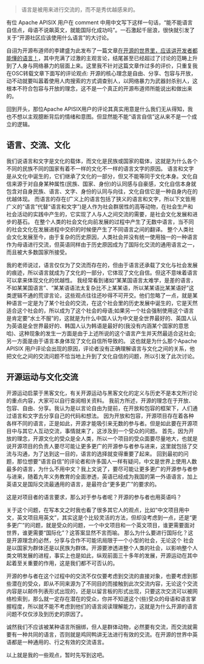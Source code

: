 [TITLE]:开源文化中的语言交流
[TAGS]:随笔

> 语言是被用来进行交流的，而不是秀优越感来的。

有位 Apache APISIX 用户在 comment 中用中文写下这样一句话，“能不能语言自信点，母语不说飙英文，就能国际化成功吗”。一石激起千层浪，很快就引发了关于“开源社区应该使用什么语言”的大讨论。

自诩为开源布道师的李建盛为此发布了一篇文章[在开源的世界里，应该讲开发者都能懂的语言！](https://my.oschina.net/oscpyaqxylk/blog/4991438?p=1)，其中充满了过激的主观言论，结尾甚至已经超过了讨论的范畴上升到了人身与网络暴力的层面上来。这里我不针对这篇文章作过多的评价，只重复我在OSC转载文章下面写的评论观点: 开源的核心理念是自由、分享、包容与开放，动不动就要叫嚣着使用人肉搜索的方式调查别人，以网络暴力为武器封杀别人，这根本不符合包容与开放的理念，这不是一个真正的开源布道师所能说出和做出来的。

回到开头，那位Apache APISIX用户的评论其真实用意是什么我们无从得知，我也不想以主观臆断背后的情绪和意图。但显然能不能“语言自信”这从来不是一个成立的逻辑。

## 语言、交流、文化
我们说语言和文字是文化的载体，而文化是民族或国家的载体，这就是为什么各个不同的民族不同的国家有着不一样的文化不一样的语言文字的原因。
语言和文字是从文化中诞生的，它们继承了文化的一部分，但又不能等同于文化本身。文化自信来源于对自身某种属性(民族、国家、身份)的认同感与自豪感，文化自信本身就包含对自身民族、语言、文字、身份的认同与向往，文化自信它是一种自身内在的优越体现。
而语言的存在(广义上的语言包括了狭义的语言和文字，所以下文皆用广义的“语言”代替“语言和文字”)是人作为社会群居性的高等动物，在社会生产和社会活动的实践中产生的，它实现了人与人之间交流的需要，是社会文化发展和进步的基石。
在整个人类的社会文化向前发展的过程中产生了无数中语言，当不同的社会文化在发展进程中交织的时候便产生了不同语言之间的翻译。
整个人类社会文化发展至今，由于复杂的历史原因，人类社会并没有统一使用独一的一种语言作为母语进行交流，但英语同样由于历史原因成为了国际化交流的通用语言之一，而且被大多数国家所接受。

我的老师说过，语言仅仅为了交流而存在的，但由于语言还承载了文化与社会发展的痕迹，所以语言就成为了文化的一部分，它体现了文化自信。但这不意味着语言可以拿来体现文化的优越性。
我经常看到诸如“某某国语言太难学，是差的语言，不如某某国语言”、“某某语语法太复杂比不上某某语，所以某某语比某某语好”这类逻辑不通的荒谬言论，这些观点往往还吵得不可开交。他们忽略了一点，就是某种语言一定是为了某个社会的交流，在这个社会里的历史发展中诞生的，它是天然适合这个社会的，所以成为了这个社会的母语;如果另一个社会强制使用这个语言是肯定要“水土不服”的，这就是为什么中国人认为中文是全世界最好的、英国人认为英语是全世界最好的、韩国人认为韩语是最好的(我没有内涵某个国家的意思哈)、这种现象的发生一方面是由于上述所说的这个语言产生并天然最适合这社会;另一方面是由于语言本身体现了文化自信所导致的。
这也就是为什么那个Apache APISIX 用户评论会出现的原因，评论者没有正确理解语言与文化之间的关系，他把文化之间的交流问题不恰当地上升到了文化自信的问题，所以引发了此次讨论。

## 开源运动与文化交流
开源运动启蒙于黑客文化，有关开源运动与黑客文化的定义与历史不是本文所讨论的重点内容，大家可以自行查阅相关资料。
我前方所述，开源的理念在于开放、包容、自由、分享。我认为是以言论自由为提前，在开放和包容的框架下，人们通过语言和文字去分享自己的代码和想法。
因为开放和包容，开源项目存在着各种各样不同的语言，正是如此，开源才能吸引来无数的参与者。但是如此要在开源项目中与其它人互动交流，事情就来了，这涉及到一个受众的问题。
首先，因为开放的理念，开源文化的受众是全人类，所以一个项目的受众面要尽量地大，也就是说开源项目的负责人要尽可能让更多更广的开源参与者参与进来，这里就包括了交流与沟通，为了达到这一目的，语言的选择就变得重要了起来。
回到最初的问题，那位想要“语言自信”的评论者和许多国人一样有疑问，中文是世界上使用人数最多的语言，为什么不用中文？我上文说了，要尽可能让更多更广的开源参与者参与进来，随着九年义务教育的全面渗透，英语已经成为我国的第一外语语言，加上英语又是国际交流最通用的语言，是最符合“更多更广”的要求的。

这是对项目者的语言要求，那么对于参与者呢？开源的参与者也用英语吗？

关于这个问题，在写本文之时我也看了很多其它人的观点，比如“中文项目用中文，英文项目用英文”，其实这是个比较灵活的方法，但却没考虑到一点，还是“更多更广”的问题，就是受众的问题，一个中文项目和一个英文项目，谁更需要面对世界，谁更需要“国际化”？这答案显然不言而喻。
那么为什么要进行国际化？这是开源理念的必然，分享与合作不可能讯局限于一个小型的社会，无论这个 社会是以国家为群体还是以民族为群体。开源要渗透进整个人类的社会，以影响整个人类文明发展的进程，事实上也是如此，纵观前面三十多年的发展，开源运动在其中起着至关重要的作用，这是我们都不可否认的。

开源的参与者在这个过程中的交流不仅仅要考虑到交流的直接对象，也要考虑到那些潜在的受众，即从不同来源为了不同目的而接触到此次交流内容，无论这个交流内容是以邮件列表形式出现的，还是以留言板的形式出现，只要这次交流可以被网络检索到，那么就一定存在潜在的受众，你并不知道这个(些)受众的母语和语言掌握程度，所以就不能不考虑到他们的语言阅读理解能力，这就是为什么开源的语言问题不仅仅涉及到历史的原因了。

诚然我们不应该被某种语言所捆绑，但人是群体动物，必然要有交流，而交流就需要有一种共同的语言，否则就是鸡同鸭讲无法进行有效的交流。在开源的世界中英语都是一种通用的、行之有效的交流语言。

以上就是我的一些观点，暂时先写到这吧。
